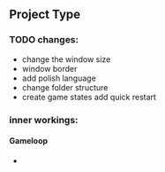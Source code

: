 ## Project Type

### TODO changes:

- change the window size
- window border
- add polish language
- change folder structure
- create game states add quick restart

### inner workings:

#### Gameloop
- 

